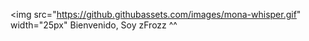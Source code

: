 <img src="https://github.githubassets.com/images/mona-whisper.gif" width="25px" Bienvenido, Soy zFrozz ^^
